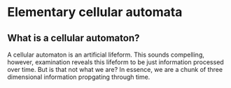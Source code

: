 # Elementary cellular automata

## What is a cellular automaton?
A cellular automaton is an artificial lifeform. This sounds compelling, however, examination reveals this lifeform to be just information processed over time. But is that not what we are? In essence, we are a chunk of three dimensional information propgating through time.